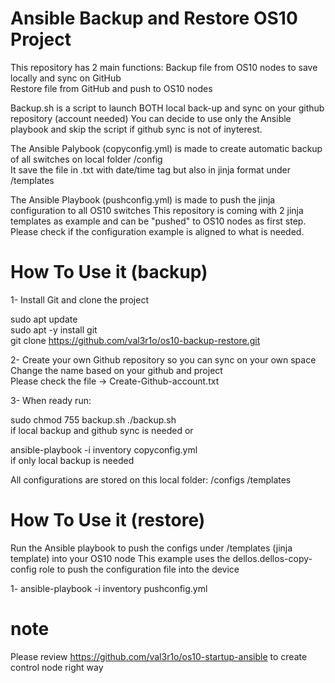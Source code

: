 # Ansible Backup and Restore OS10 Project
This repository has 2 main functions:
Backup file from OS10 nodes to save locally and sync on GitHub</br>
Restore file from GitHub and push to OS10 nodes

Backup.sh is a script to launch BOTH local back-up and sync on your github repository (account needed)
You can decide to use only the Ansible playbook and skip the script if github sync is not of inyterest.

The Ansible Palybook (copyconfig.yml) is made to create automatic backup of all switches on local folder /config  
It save the file in .txt with date/time tag but also in jinja format under /templates

The Ansible Playbook (pushconfig.yml) is made to push the jinja configuration to all OS10 switches 
This repository is coming with 2 jinja templates as example and can be "pushed" to OS10 nodes as first step. 
Please check if the configuration example is aligned to what is needed.

# How To Use it (backup)

1-
Install Git and clone the project

sudo apt update </br>
sudo apt -y install git </br>
git clone https://github.com/val3r1o/os10-backup-restore.git </br>

2-
Create your own Github repository so you can sync on your own space</br>
Change the name based on your github and project</br>
Please check the file -> Create-Github-account.txt</br>

3-
When ready run:

sudo chmod 755 backup.sh
./backup.sh</br>
if local backup and github sync is needed or 

ansible-playbook -i inventory copyconfig.yml</br>
if only local backup is needed

All configurations are stored on this local folder:
/configs
/templates

# How To Use it (restore)

Run the Ansible playbook to push the configs under /templates (jinja template) into your OS10 node
This example uses the dellos.dellos-copy-config role to push the configuration file into the device

1-
ansible-playbook -i inventory pushconfig.yml


# note

Please review https://github.com/val3r1o/os10-startup-ansible to create control node right way
